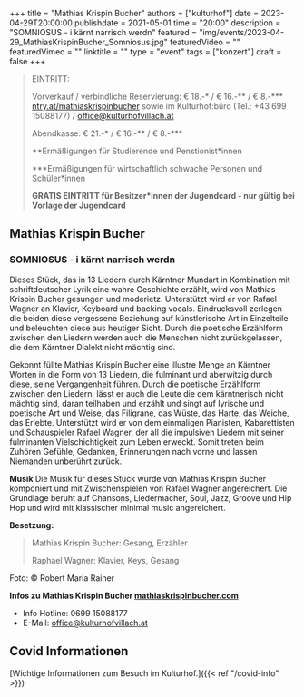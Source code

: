 +++
title = "Mathias Krispin Bucher"
authors = ["kulturhof"]
date = 2023-04-29T20:00:00
publishdate = 2021-05-01
time = "20:00"
description = "SOMNIOSUS - i kärnt narrisch werdn"
featured = "img/events/2023-04-29_MathiasKrispinBucher_Somniosus.jpg"
featuredVideo = ""
featuredVimeo = ""
linktitle = ""
type = "event"
tags = ["konzert"]
draft = false
+++

> EINTRITT: 
> 
> Vorverkauf / verbindliche Reservierung: € 18.-\* / € 16.-\*\* / € 8.-\*\*\* [ntry.at/mathiaskrispinbucher](https://ntry.at/mathiaskrispinbucher) sowie im Kulturhof:büro (Tel.: +43 699 15088177) / office@kulturhofvillach.at
>
> Abendkasse: € 21.-\* / € 16.-\*\* / € 8.-\*\*\*
> 
> \*\*Ermäßigungen für Studierende und Penstionist\*innen
> 
> \*\*\*Ermäßigungen für wirtschaftlich schwache Personen und Schüler\*innen
> 
> **GRATIS EINTRITT für Besitzer\*innen der Jugendcard - nur gültig bei Vorlage der Jugendcard**



## Mathias Krispin Bucher
### SOMNIOSUS - i kärnt narrisch werdn

Dieses Stück, das in 13 Liedern durch Kärntner Mundart in Kombination mit schriftdeutscher Lyrik 
eine wahre Geschichte erzählt, wird von Mathias Krispin Bucher gesungen und moderietz. 
Unterstützt wird er von Rafael Wagner an Klavier, Keyboard und backing vocals. 
Eindrucksvoll zerlegen die beiden diese vergessene Beziehung auf künstlerische Art in Einzelteile 
und beleuchten diese aus heutiger Sicht. 
Durch die poetische Erzählform zwischen den Liedern werden auch die Menschen nicht 
zurückgelassen, die dem Kärntner Dialekt nicht mächtig sind.

Gekonnt füllte Mathias Krispin Bucher eine illustre Menge an Kärntner Worten in die Form von 13 
Liedern, die fulminant und aberwitzig durch diese, seine Vergangenheit führen. 
Durch die poetische Erzählform zwischen den Liedern, lässt er auch die Leute die dem kärntnerisch 
nicht mächtig sind, daran teilhaben und erzählt und singt auf lyrische und poetische Art und Weise, 
das Filigrane, das Wüste, das Harte, das Weiche, das Erlebte. 
Unterstützt wird er von dem einmaligen Pianisten, Kabarettisten und Schauspieler Rafael Wagner, 
der all die impulsiven Liedern mit seiner fulminanten Vielschichtigkeit zum Leben erweckt. 
Somit treten beim Zuhören Gefühle, Gedanken, Erinnerungen nach vorne und lassen Niemanden 
unberührt zurück.

**Musik**
Die Musik für dieses Stück wurde von Mathias Krispin Bucher komponiert und mit 
Zwischenspielen von Rafael Wagner angereichert. 
Die Grundlage beruht auf Chansons, Liedermacher, Soul, Jazz, Groove und Hip Hop und wird mit 
klassischer minimal music angereichert. 

**Besetzung:**
>Mathias Krispin Bucher: Gesang, Erzähler
>
>Raphael Wagner: Klavier, Keys, Gesang

Foto: © Robert Maria Rainer

**Infos zu Mathias Krispin Bucher [mathiaskrispinbucher.com](https://www.mathiaskrispinbucher.com/)**


- Info Hotline: 0699 15088177 
- E-Mail: office@kulturhofvillach.at

## Covid Informationen 

[Wichtige Informationen zum Besuch im Kulturhof.]({{< ref "/covid-info" >}})

